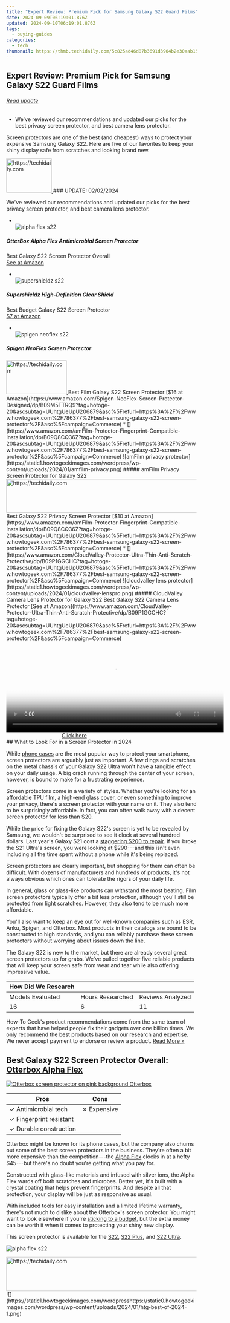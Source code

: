 ```yaml
---
title: "Expert Review: Premium Pick for Samsung Galaxy S22 Guard Films"
date: 2024-09-09T06:19:01.876Z
updated: 2024-09-10T06:19:01.876Z
tags:
  - buying-guides
categories:
  - tech
thumbnail: https://thmb.techidaily.com/5c825ad46d87b3691d3904b2e30aab153935e0b73ee1b460d4fca7fb954d5641.jpg
---
```


## Expert Review: Premium Pick for Samsung Galaxy S22 Guard Films

###### [Read update](https://instagram-clips.techidaily.com/2024-approved-master-the-switch-linking-instagram-with-facebook/) 

* We've reviewed our recommendations and updated our picks for the best privacy screen protector, and best camera lens protector.

 Screen protectors are one of the best (and cheapest) ways to protect your expensive Samsung Galaxy S22\. Here are five of our favorites to keep your shiny display safe from scratches and looking brand new.

<!-- affiliate ads begin -->
<a href="https://25home.pxf.io/c/5597632/2123467/16836" target="_top" id="2123467">
  <img src="//a.impactradius-go.com/display-ad/16836-2123467" border="0" alt="https://techidaily.com" width="120" height="90"/>
</a>
<img height="0" width="0" src="https://25home.pxf.io/i/5597632/2123467/16836" style="position:absolute;visibility:hidden;" border="0" />
<!-- affiliate ads end -->
###  UPDATE: 02/02/2024

 We've reviewed our recommendations and updated our picks for the best privacy screen protector, and best camera lens protector.

* [](https://www.anrdoezrs.net/links/3607085/type/dlg/sid/UUhtgUeUpU206879/https://www.otterbox.com/en-us/glass-galaxy-s22-screen-protector-clear/77-86820.html)  
![alpha flex s22](https://static1.howtogeekimages.com/wordpress/wp-content/uploads/2024/02/alpha-flex-s22.png)  
#####  OtterBox Alpha Flex Antimicrobial Screen Protector  
Best Galaxy S22 Screen Protector Overall  
[See at Amazon](https://www.anrdoezrs.net/links/3607085/type/dlg/sid/UUhtgUeUpU206879/https://www.otterbox.com/en-us/glass-galaxy-s22-screen-protector-clear/77-86820.html)
* [](https://www.amazon.com/Supershieldz-Designed-Samsung-Protector-Definition/dp/B09N9QW48W?tag=hotoge-20&ascsubtag=UUhtgUeUpU206879&asc%5Frefurl=https%3A%2F%2Fwww.howtogeek.com%2F786377%2Fbest-samsung-galaxy-s22-screen-protector%2F&asc%5Fcampaign=Commerce)  
![supershieldz s22](https://static1.howtogeekimages.com/wordpress/wp-content/uploads/2024/02/supershieldz-s22.png)  
#####  Supershieldz High-Definition Clear Shield  
Best Budget Galaxy S22 Screen Protector  
[$7 at Amazon](https://www.amazon.com/Supershieldz-Designed-Samsung-Protector-Definition/dp/B09N9QW48W?tag=hotoge-20&ascsubtag=UUhtgUeUpU206879&asc%5Frefurl=https%3A%2F%2Fwww.howtogeek.com%2F786377%2Fbest-samsung-galaxy-s22-screen-protector%2F&asc%5Fcampaign=Commerce)
* [](https://www.amazon.com/Spigen-NeoFlex-Screen-Protector-Designed/dp/B09M5TTRQ9?tag=hotoge-20&ascsubtag=UUhtgUeUpU206879&asc%5Frefurl=https%3A%2F%2Fwww.howtogeek.com%2F786377%2Fbest-samsung-galaxy-s22-screen-protector%2F&asc%5Fcampaign=Commerce)  
![spigen neoflex s22](https://static1.howtogeekimages.com/wordpress/wp-content/uploads/2024/02/spigen-neoflex-s22.png)  
#####  Spigen NeoFlex Screen Protector  
<!-- affiliate ads begin -->
<a href="https://aligracehair.sjv.io/c/5597632/2115942/19272" target="_top" id="2115942">
  <img src="//a.impactradius-go.com/display-ad/19272-2115942" border="0" alt="https://techidaily.com" width="160" height="90"/>
</a>
<img height="0" width="0" src="https://aligracehair.sjv.io/i/5597632/2115942/19272" style="position:absolute;visibility:hidden;" border="0" />
<!-- affiliate ads end -->
Best Film Galaxy S22 Screen Protector  
[$16 at Amazon](https://www.amazon.com/Spigen-NeoFlex-Screen-Protector-Designed/dp/B09M5TTRQ9?tag=hotoge-20&ascsubtag=UUhtgUeUpU206879&asc%5Frefurl=https%3A%2F%2Fwww.howtogeek.com%2F786377%2Fbest-samsung-galaxy-s22-screen-protector%2F&asc%5Fcampaign=Commerce)
* [](https://www.amazon.com/amFilm-Protector-Fingerprint-Compatible-Installation/dp/B09Q8CQ36Z?tag=hotoge-20&ascsubtag=UUhtgUeUpU206879&asc%5Frefurl=https%3A%2F%2Fwww.howtogeek.com%2F786377%2Fbest-samsung-galaxy-s22-screen-protector%2F&asc%5Fcampaign=Commerce)  
![amFilm privacy protector](https://static1.howtogeekimages.com/wordpress/wp-content/uploads/2024/01/amfilm-privacy.png)  
#####  amFilm Privacy Screen Protector for Galaxy S22  
<!-- affiliate ads begin -->
<a href="https://unicoeye.pxf.io/c/5597632/2134229/18498" target="_top" id="2134229">
  <img src="//a.impactradius-go.com/display-ad/18498-2134229" border="0" alt="https://techidaily.com" width="728" height="90"/>
</a>
<img height="0" width="0" src="https://unicoeye.pxf.io/i/5597632/2134229/18498" style="position:absolute;visibility:hidden;" border="0" />
<!-- affiliate ads end -->
Best Galaxy S22 Privacy Screen Protector  
[$10 at Amazon](https://www.amazon.com/amFilm-Protector-Fingerprint-Compatible-Installation/dp/B09Q8CQ36Z?tag=hotoge-20&ascsubtag=UUhtgUeUpU206879&asc%5Frefurl=https%3A%2F%2Fwww.howtogeek.com%2F786377%2Fbest-samsung-galaxy-s22-screen-protector%2F&asc%5Fcampaign=Commerce)
* [](https://www.amazon.com/CloudValley-Protector-Ultra-Thin-Anti-Scratch-Protective/dp/B09P1GGCHC?tag=hotoge-20&ascsubtag=UUhtgUeUpU206879&asc%5Frefurl=https%3A%2F%2Fwww.howtogeek.com%2F786377%2Fbest-samsung-galaxy-s22-screen-protector%2F&asc%5Fcampaign=Commerce)  
![cloudvalley lens protector](https://static1.howtogeekimages.com/wordpress/wp-content/uploads/2024/01/cloudvalley-lenspro.png)  
#####  CloudValley Camera Lens Protector for Galaxy S22  
Best Galaxy S22 Camera Lens Protector  
[See at Amazon](https://www.amazon.com/CloudValley-Protector-Ultra-Thin-Anti-Scratch-Protective/dp/B09P1GGCHC?tag=hotoge-20&ascsubtag=UUhtgUeUpU206879&asc%5Frefurl=https%3A%2F%2Fwww.howtogeek.com%2F786377%2Fbest-samsung-galaxy-s22-screen-protector%2F&asc%5Fcampaign=Commerce)

<!-- affiliate ads begin -->
<span id="1983573">
					<video width="576" height="240" style="cursor:pointer"
           poster="//a.impactradius-go.com/display-clicktoplayimage/1983573.png"
           onclick="if(!this.playClicked){this.play();this.setAttribute('controls',true);this.playClicked=true;}">
	   <source src="//a.impactradius-go.com/display-ad/22993-1983573">
	   <img src="//a.impactradius-go.com/display-clicktoplayimage/1983573.png" style="border: none; height: 100%; width: 100%; object-fit: contain">
	</video>
	<div style="width:360px;text-align:center"><a href="javascript:window.open(decodeURIComponent('https%3A%2F%2Fhomestyler.sjv.io%2Fc%2F5597632%2F1983573%2F22993'), '_blank');void(0);">Click here</a></div>
</span>
<img height="0" width="0" src="https://imp.pxf.io/i/5597632/1983573/22993" style="position:absolute;visibility:hidden;" border="0" />
<!-- affiliate ads end -->
##  What to Look For in a Screen Protector in 2024

 While [phone cases](https://desktop-recording.techidaily.com/updated-the-quest-for-video-perfection-debating-between-bandicam-and-camtasia/) are the most popular way to protect your smartphone, screen protectors are arguably just as important. A few dings and scratches on the metal chassis of your Galaxy S22 Ultra won't have a tangible effect on your daily usage. A big crack running through the center of your screen, however, is bound to make for a frustrating experience.

 Screen protectors come in a variety of styles. Whether you're looking for an affordable TPU film, a high-end glass cover, or even something to improve your privacy, there's a screen protector with your name on it. They also tend to be surprisingly affordable. In fact, you can often walk away with a decent screen protector for less than $20.

 While the price for fixing the Galaxy S22's screen is yet to be revealed by Samsung, we wouldn't be surprised to see it clock at several hundred dollars. Last year's Galaxy S21 cost a [staggering $200 to repair](https://shop-links.co/link/?exclusive=1&publisher_slug=itechdaily19598&url=https%3A%2F%2Fwww.samsung.com%2Fus%2Fsupport%2Fcracked-screen-repair%2F&ourl=https%3A%2F%2Fwww.samsung.com%2Fus%2Fsupport%2Frepair%2Fpricing%2F). If you broke the S21 Ultra's screen, you were looking at $290---and this isn't even including all the time spent without a phone while it's being replaced.

 Screen protectors are clearly important, but shopping for them can often be difficult. With dozens of manufacturers and hundreds of products, it's not always obvious which ones can tolerate the rigors of your daily life.

 In general, glass or glass-like products can withstand the most beating. Film screen protectors typically offer a bit less protection, although you'll still be protected from light scratches. However, they also tend to be much more affordable.

 You'll also want to keep an eye out for well-known companies such as ESR, Anku, Spigen, and Otterbox. Most products in their catalogs are bound to be constructed to high standards, and you can reliably purchase these screen protectors without worrying about issues down the line.

 The Galaxy S22 is new to the market, but there are already several great screen protectors up for grabs. We've pulled together five reliable products that will keep your screen safe from wear and tear while also offering impressive value.

| **How Did We Research** |                  |                  |
| ----------------------- | ---------------- | ---------------- |
| Models Evaluated        | Hours Researched | Reviews Analyzed |
| 16                      | 6                | 11               |

 How-To Geek's product recommendations come from the same team of experts that have helped people fix their gadgets over one billion times. We only recommend the best products based on our research and expertise. We never accept payment to endorse or review a product. [Read More »](https://win-howtos.techidaily.com/resolving-unresponsive-mousepad-problems-on-windows-systems-windows-7810/) 

##  Best Galaxy S22 Screen Protector Overall: [Otterbox Alpha Flex](https://www.anrdoezrs.net/links/3607085/type/dlg/sid/UUhtgUeUpU206879/https://www.otterbox.com/en-us/glass-galaxy-s22-screen-protector-clear/77-86820.html) 

[](https://www.anrdoezrs.net/links/3607085/type/dlg/sid/UUhtgUeUpU206879/https://www.otterbox.com/en-us/glass-galaxy-s22-screen-protector-clear/77-86820.html)

[![Otterbox screen protector on pink background](https://static1.howtogeekimages.com/wordpress/wp-content/uploads/2022/02/otterbox.jpg) Otterbox](https://www.anrdoezrs.net/links/3607085/type/dlg/sid/UUhtgUeUpU206879/https://www.otterbox.com/en-us/glass-galaxy-s22-screen-protector-clear/77-86820.html)

[](https://www.anrdoezrs.net/links/3607085/type/dlg/sid/UUhtgUeUpU206879/https://www.otterbox.com/en-us/glass-galaxy-s22-screen-protector-clear/77-86820.html) 

| Pros                    | Cons        |
| ----------------------- | ----------- |
| ✓ Antimicrobial tech    | ✗ Expensive |
| ✓ Fingerprint resistant |             |
| ✓ Durable construction  |             |

 Otterbox might be known for its phone cases, but the company also churns out some of the best screen protectors in the business. They're often a bit more expensive than the competition---the [Alpha Flex](https://www.anrdoezrs.net/links/3607085/type/dlg/sid/UUhtgUeUpU206879/https://www.otterbox.com/en-us/glass-galaxy-s22-screen-protector-clear/77-86820.html) clocks in at a hefty $45---but there's no doubt you're getting what you pay for.

 Constructed with glass-like materials and infused with silver ions, the Alpha Flex wards off both scratches and microbes. Better yet, it's built with a crystal coating that helps prevent fingerprints. And despite all that protection, your display will be just as responsive as usual.

 With included tools for easy installation and a limited lifetime warranty, there's not much to dislike about the Otterbox's screen protector. You might want to look elsewhere if you're [sticking to a budget](https://review-topics.techidaily.com/oppo-bypass-tools-to-bypass-lock-screen-oppo-a1x-5g-by-drfone-android-unlock-android-unlock/), but the extra money can be worth it when it comes to protecting your shiny new display.

 This screen protector is available for the [S22](https://www.anrdoezrs.net/links/3607085/type/dlg/sid/UUhtgUeUpU206879/https://www.otterbox.com/en-us/glass-galaxy-s22-screen-protector-clear/77-86820.html), [S22 Plus](https://www.anrdoezrs.net/links/3607085/type/dlg/sid/UUhtgUeUpU206879/https://www.otterbox.com/en-us/galaxy-s22-/alpha-flex-antimicrobial-screen-protector/alpha-flex-am-galaxy-s22-plus.html), and [S22 Ultra](https://www.anrdoezrs.net/links/3607085/type/dlg/sid/UUhtgUeUpU206879/https://www.otterbox.com/en-us/glass-galaxy-s22-ultra-screen-protector/alpha-flex-am-galaxy-s22-ultra.html).

![alpha flex s22](https://static1.howtogeekimages.com/wordpress/wp-content/uploads/2024/02/alpha-flex-s22.png) 

<!-- affiliate ads begin -->
<a href="https://ephamedtechinc.pxf.io/c/5597632/2136614/26400" target="_top" id="2136614">
  <img src="//a.impactradius-go.com/display-ad/26400-2136614" border="0" alt="https://techidaily.com" width="728" height="90"/>
</a>
<img height="0" width="0" src="https://ephamedtechinc.pxf.io/i/5597632/2136614/26400" style="position:absolute;visibility:hidden;" border="0" />
<!-- affiliate ads end -->
![](https://static1.howtogeekimages.com/wordpresshttps://static0.howtogeekimages.com/wordpress/wp-content/uploads/2024/01/htg-best-of-2024-1.png) 

<!-- affiliate ads begin -->
<span id="1531882">
					<video width="864" height="1536" style="cursor:pointer"
           poster="//a.impactradius-go.com/display-clicktoplayimage/1531882.png"
           onclick="if(!this.playClicked){this.play();this.setAttribute('controls',true);this.playClicked=true;}">
	   <source src="//a.impactradius-go.com/display-ad/16446-1531882">
	   <img src="//a.impactradius-go.com/display-clicktoplayimage/1531882.png" style="border: none; height: 100%; width: 100%; object-fit: contain">
	</video>
	<div style="width:540px;text-align:center"><a href="javascript:window.open(decodeURIComponent('https%3A%2F%2Flaganoo.pxf.io%2Fc%2F5597632%2F1531882%2F16446'), '_blank');void(0);">Click here</a></div>
</span>
<img height="0" width="0" src="https://imp.pxf.io/i/5597632/1531882/16446" style="position:absolute;visibility:hidden;" border="0" />
<!-- affiliate ads end -->
Best Galaxy S22 Screen Protector Overall

#####  OtterBox Alpha Flex Antimicrobial Screen Protector

Although it's the most expensive screen protector on our list, the Alpha Flex offers many features not seen in other products.

[See at Amazon](https://www.anrdoezrs.net/links/3607085/type/dlg/sid/UUhtgUeUpU206879/https://www.otterbox.com/en-us/glass-galaxy-s22-screen-protector-clear/77-86820.html) 

##  Best Budget Galaxy S22 Screen Protector: [Supershieldz High-Definition Clear Shield](https://www.amazon.com/Supershieldz-Designed-Samsung-Protector-Definition/dp/B09N9QW48W?tag=hotoge-20&ascsubtag=UUhtgUeUpU206879&asc%5Frefurl=https%3A%2F%2Fwww.howtogeek.com%2F786377%2Fbest-samsung-galaxy-s22-screen-protector%2F&asc%5Fcampaign=Commerce) 

[](https://www.amazon.com/Supershieldz-Designed-Samsung-Protector-Definition/dp/B09N9QW48W?tag=hotoge-20&ascsubtag=UUhtgUeUpU206879&asc%5Frefurl=https%3A%2F%2Fwww.howtogeek.com%2F786377%2Fbest-samsung-galaxy-s22-screen-protector%2F&asc%5Fcampaign=Commerce)

[![SuperShieldz screen protector on orange background](https://static1.howtogeekimages.com/wordpress/wp-content/uploads/2022/02/supershieldz.jpg) SuperShieldz](https://www.amazon.com/Supershieldz-Designed-Samsung-Protector-Definition/dp/B09N9QW48W?tag=hotoge-20&ascsubtag=UUhtgUeUpU206879&asc%5Frefurl=https%3A%2F%2Fwww.howtogeek.com%2F786377%2Fbest-samsung-galaxy-s22-screen-protector%2F&asc%5Fcampaign=Commerce)

[](https://www.amazon.com/Supershieldz-Designed-Samsung-Protector-Definition/dp/B09N9QW48W?tag=hotoge-20&ascsubtag=UUhtgUeUpU206879&asc%5Frefurl=https%3A%2F%2Fwww.howtogeek.com%2F786377%2Fbest-samsung-galaxy-s22-screen-protector%2F&asc%5Fcampaign=Commerce) 

| Pros                             | Cons                               |
| -------------------------------- | ---------------------------------- |
| ✓ Affordable                     | ✗ Not as durable as other products |
| ✓ Includes two screen protectors |                                    |
| ✓ Simple installation            |                                    |

 Unlike Otterbox, everything produced by Supershieldz tends to carry one of the lowest prices around. That's not to say it's low-quality---in fact, most products in its catalog tend to be consumer favorites. The [High-Definition Clear Shield](https://www.amazon.com/Supershieldz-Designed-Samsung-Protector-Definition/dp/B09N9QW48W?tag=hotoge-20&ascsubtag=UUhtgUeUpU206879&asc%5Frefurl=https%3A%2F%2Fwww.howtogeek.com%2F786377%2Fbest-samsung-galaxy-s22-screen-protector%2F&asc%5Fcampaign=Commerce) offers all you're looking for in a screen protector without any bells and whistles.

 The TPU film is easy to install, highly affordable, and each package comes with two screen protectors in case you ever need a replacement. It's an ultra-thin screen protector, but it still boasts five unique layers for added durability.

 Because of its affordable price, this is truly a "no-frills" screen protector. There's no fingerprint resistance, no antimicrobial ions, and it might not be able to withstand the same damage as its premium counterparts. But if you need to protect your screen from scratches at a rock-bottom price, nothing can be the SuperShieldz High-Definition Clear Shield.

 This screen protector is only available for the [S22 Ultra](https://www.amazon.com/Supershieldz-Designed-Samsung-Protector-Definition/dp/B09N9QW48W?tag=hotoge-20&ascsubtag=UUhtgUeUpU206879&asc%5Frefurl=https%3A%2F%2Fwww.howtogeek.com%2F786377%2Fbest-samsung-galaxy-s22-screen-protector%2F&asc%5Fcampaign=Commerce).

![supershieldz s22](https://static1.howtogeekimages.com/wordpress/wp-content/uploads/2024/02/supershieldz-s22.png) 

<!-- affiliate ads begin -->
<span id="1424531">
					<video width="864" height="NaN" style="cursor:pointer"
           poster="//a.impactradius-go.com/display-clicktoplayimage/1424531.png"
           onclick="if(!this.playClicked){this.play();this.setAttribute('controls',true);this.playClicked=true;}">
	   <source src="//a.impactradius-go.com/display-ad/16446-1424531">
	   <img src="//a.impactradius-go.com/display-clicktoplayimage/1424531.png" style="border: none; height: 100%; width: 100%; object-fit: contain">
	</video>
	<div style="width:540px;text-align:center"><a href="javascript:window.open(decodeURIComponent('https%3A%2F%2Flaganoo.pxf.io%2Fc%2F5597632%2F1424531%2F16446'), '_blank');void(0);">Click here</a></div>
</span>
<img height="0" width="0" src="https://imp.pxf.io/i/5597632/1424531/16446" style="position:absolute;visibility:hidden;" border="0" />
<!-- affiliate ads end -->
![](https://static1.howtogeekimages.com/wordpresshttps://static0.howtogeekimages.com/wordpress/wp-content/uploads/2024/01/htg-best-of-2024-1.png) 

Best Budget Galaxy S22 Screen Protector

#####  Supershieldz High-Definition Clear Shield

$7 $9 Save $2 

With more than enough durability to withstand minor scratches, the affordability of the High-Definition Clear Shield is hard to beat.

[$7 at Amazon](https://www.amazon.com/Supershieldz-Designed-Samsung-Protector-Definition/dp/B09N9QW48W?tag=hotoge-20&ascsubtag=UUhtgUeUpU206879&asc%5Frefurl=https%3A%2F%2Fwww.howtogeek.com%2F786377%2Fbest-samsung-galaxy-s22-screen-protector%2F&asc%5Fcampaign=Commerce) 

<!-- affiliate ads begin -->
<a href="https://aligracehair.sjv.io/c/5597632/2115915/19272" target="_top" id="2115915">
  <img src="//a.impactradius-go.com/display-ad/19272-2115915" border="0" alt="https://techidaily.com" width="300" height="90"/>
</a>
<img height="0" width="0" src="https://aligracehair.sjv.io/i/5597632/2115915/19272" style="position:absolute;visibility:hidden;" border="0" />
<!-- affiliate ads end -->
##  Best Film Galaxy S22 Screen Protector: [Spigen NeoFlex Screen Protector](https://www.amazon.com/Spigen-NeoFlex-Screen-Protector-Designed/dp/B09M5TTRQ9?tag=hotoge-20&ascsubtag=UUhtgUeUpU206879&asc%5Frefurl=https%3A%2F%2Fwww.howtogeek.com%2F786377%2Fbest-samsung-galaxy-s22-screen-protector%2F&asc%5Fcampaign=Commerce) 

[](https://www.amazon.com/Spigen-NeoFlex-Screen-Protector-Designed/dp/B09M5TTRQ9?tag=hotoge-20&ascsubtag=UUhtgUeUpU206879&asc%5Frefurl=https%3A%2F%2Fwww.howtogeek.com%2F786377%2Fbest-samsung-galaxy-s22-screen-protector%2F&asc%5Fcampaign=Commerce)

[![Spigen screen protector on S22 Ultras](https://static1.howtogeekimages.com/wordpress/wp-content/uploads/2022/02/spigen-neoflex.jpg) Spigen](https://www.amazon.com/Spigen-NeoFlex-Screen-Protector-Designed/dp/B09M5TTRQ9?tag=hotoge-20&ascsubtag=UUhtgUeUpU206879&asc%5Frefurl=https%3A%2F%2Fwww.howtogeek.com%2F786377%2Fbest-samsung-galaxy-s22-screen-protector%2F&asc%5Fcampaign=Commerce)

[](https://www.amazon.com/Spigen-NeoFlex-Screen-Protector-Designed/dp/B09M5TTRQ9?tag=hotoge-20&ascsubtag=UUhtgUeUpU206879&asc%5Frefurl=https%3A%2F%2Fwww.howtogeek.com%2F786377%2Fbest-samsung-galaxy-s22-screen-protector%2F&asc%5Fcampaign=Commerce) 

| Pros                             | Cons                        |
| -------------------------------- | --------------------------- |
| ✓ Reputable manufacturer         | ✗ Requires wet installation |
| ✓ Includes two screen protectors |                             |
| ✓ Affordable                     |                             |

 Spigen has been making affordable smartphone accessories for more than a decade, and its penchant for reliable, low-priced gear continues with the [NeoFlex](https://www.amazon.com/Spigen-NeoFlex-Screen-Protector-Designed/dp/B09M5TTRQ9?tag=hotoge-20&ascsubtag=UUhtgUeUpU206879&asc%5Frefurl=https%3A%2F%2Fwww.howtogeek.com%2F786377%2Fbest-samsung-galaxy-s22-screen-protector%2F&asc%5Fcampaign=Commerce). Offering glare resistance in addition to scratch prevention, the NeoFlex film protector poses impressive value for its $13 price tag.

 The biggest drawback to the screen protector is its detailed installation. Instead of just slapping it directly onto your display, you'll need to spray down both your hands, phone, and protector with the included application solution. Only then can you put the screen protector on and finalize the process by running a squeegee over the entire device. It's elaborate, but it leads to superior scratch resistance and little chance for bubbles to form under the screen over time.

 If you can look past the install process, you'll find one of the best film screen protectors around. Each pack comes with two films, meaning your phone should be protected for years to come.

 This screen protector is only available for the [S22 Ultra](https://www.amazon.com/Spigen-NeoFlex-Screen-Protector-Designed/dp/B09M5TTRQ9?tag=hotoge-20&ascsubtag=UUhtgUeUpU206879&asc%5Frefurl=https%3A%2F%2Fwww.howtogeek.com%2F786377%2Fbest-samsung-galaxy-s22-screen-protector%2F&asc%5Fcampaign=Commerce).

![spigen neoflex s22](https://static1.howtogeekimages.com/wordpress/wp-content/uploads/2024/02/spigen-neoflex-s22.png) 

![](https://static1.howtogeekimages.com/wordpresshttps://static0.howtogeekimages.com/wordpress/wp-content/uploads/2024/01/htg-best-of-2024-1.png) 

Best Film Galaxy S22 Screen Protector

#####  Spigen NeoFlex Screen Protector

Spigen has a long history of crafting reliable screen protectors, although the required wet installation might put off casual users.

[$16 at Amazon](https://www.amazon.com/Spigen-NeoFlex-Screen-Protector-Designed/dp/B09M5TTRQ9?tag=hotoge-20&ascsubtag=UUhtgUeUpU206879&asc%5Frefurl=https%3A%2F%2Fwww.howtogeek.com%2F786377%2Fbest-samsung-galaxy-s22-screen-protector%2F&asc%5Fcampaign=Commerce) 

<!-- affiliate ads begin -->
<a href="https://aligracehair.sjv.io/c/5597632/2115920/19272" target="_top" id="2115920">
  <img src="//a.impactradius-go.com/display-ad/19272-2115920" border="0" alt="https://techidaily.com" width="468" height="60"/>
</a>
<img height="0" width="0" src="https://aligracehair.sjv.io/i/5597632/2115920/19272" style="position:absolute;visibility:hidden;" border="0" />
<!-- affiliate ads end -->
##  Best Privacy Galaxy S22 Screen Protector: [amFilm Privacy Screen Protector](https://www.amazon.com/amFilm-Protector-Fingerprint-Compatible-Installation/dp/B09Q8CQ36Z?tag=hotoge-20&ascsubtag=UUhtgUeUpU206879&asc%5Frefurl=https%3A%2F%2Fwww.howtogeek.com%2F786377%2Fbest-samsung-galaxy-s22-screen-protector%2F&asc%5Fcampaign=Commerce) 

![amFilm privacy screen protector](https://static1.howtogeekimages.com/wordpress/wp-content/uploads/2024/01/amfilm-privacy-protector.png) 

<!-- affiliate ads begin -->
<a href="https://ephamedtechinc.pxf.io/c/5597632/2136615/26400" target="_top" id="2136615">
  <img src="//a.impactradius-go.com/display-ad/26400-2136615" border="0" alt="https://techidaily.com" width="728" height="90"/>
</a>
<img height="0" width="0" src="https://ephamedtechinc.pxf.io/i/5597632/2136615/26400" style="position:absolute;visibility:hidden;" border="0" />
<!-- affiliate ads end -->
amFilm

| Pros                                            | Cons                                           |
| ----------------------------------------------- | ---------------------------------------------- |
| ✓ 35-degree viewing angle                       | ✗ Not as tough as some other screen protectors |
| ✓ Anti-fingerprint oleophobic coating           |                                                |
| ✓ Compatible with ultrasonic fingerprint reader |                                                |

 Finding a good privacy screen protector can be difficult because it has to do two things well rather than just one. The fact that privacy protectors aren't as common as standard screen protectors only compounds the issue. Thankfully, the [amFilm Privacy Screen Protector](https://www.amazon.com/amFilm-Protector-Fingerprint-Compatible-Installation/dp/B09Q8CQ36Z?tag=hotoge-20&ascsubtag=UUhtgUeUpU206879&asc%5Frefurl=https%3A%2F%2Fwww.howtogeek.com%2F786377%2Fbest-samsung-galaxy-s22-screen-protector%2F&asc%5Fcampaign=Commerce) handles both aspects brilliantly.

 While some privacy protectors are content to reduce the viewing angle to 60 or 70 degrees, the amFilm protector takes it down to 35 degrees. Anyone looking at the phone at an angle shallower than that will see nothing but a black screen. Someone would have to be hanging over your shoulder to get a sneak peek at your emails, messages, or passwords.

 On top of the privacy features, it also offers good scratch protection thanks to a 7H hardness rating. That isn't as tough as some of the premium screen protectors but should be more than sturdy enough for the average user and offers a good compromise between thickness and strength. 

 The amFilm Privacy Screen Protector is fully compatible with the ultrasonic fingerprint reader built into the S22 screen. You might have to re-scan your prints after applying the film, but that's no real hardship. An [oleophobic coating](https://extra-approaches.techidaily.com/2024-approved-online-partnerships-crafting-brand-joint-ventures-on-youtube/) helps prevent fingerprint marks from building up on the protective film. 

 The amFilm kit includes two screen protectors, two camera lens protectors, and the wipes and guides you need for a successful installation, all for just under ten bucks. If you want reliable screen protection AND privacy, that's pretty hard to beat. 

![amFilm privacy protector](https://static1.howtogeekimages.com/wordpress/wp-content/uploads/2024/01/amfilm-privacy.png) 

<!-- affiliate ads begin -->
<a href="https://united.elfm.net/c/5597632/2139557/4704" target="_top" id="2139557">
  <img src="//a.impactradius-go.com/display-ad/4704-2139557" border="0" alt="https://techidaily.com" width="300" height="90"/>
</a>
<img height="0" width="0" src="https://united.elfm.net/i/5597632/2139557/4704" style="position:absolute;visibility:hidden;" border="0" />
<!-- affiliate ads end -->
![](https://static1.howtogeekimages.com/wordpresshttps://static0.howtogeekimages.com/wordpress/wp-content/uploads/2024/01/htg-best-of-2024-1.png) 

Best Galaxy S22 Privacy Screen Protector

#####  amFilm Privacy Screen Protector for Galaxy S22

The amFilm Privacy Screen Protector offers good protection for the glass of your Galaxy S22, while also preventing others from seeing the data on your screen. 

[$10 at Amazon](https://www.amazon.com/amFilm-Protector-Fingerprint-Compatible-Installation/dp/B09Q8CQ36Z?tag=hotoge-20&ascsubtag=UUhtgUeUpU206879&asc%5Frefurl=https%3A%2F%2Fwww.howtogeek.com%2F786377%2Fbest-samsung-galaxy-s22-screen-protector%2F&asc%5Fcampaign=Commerce) 

<!-- affiliate ads begin -->
<a href="https://unicoeye.pxf.io/c/5597632/2134491/18498" target="_top" id="2134491">
  <img src="//a.impactradius-go.com/display-ad/18498-2134491" border="0" alt="https://techidaily.com" width="728" height="90"/>
</a>
<img height="0" width="0" src="https://unicoeye.pxf.io/i/5597632/2134491/18498" style="position:absolute;visibility:hidden;" border="0" />
<!-- affiliate ads end -->
##  Best Galaxy S22 Camera Lens Protector: [CloudValley Camera Lens Protector](https://www.amazon.com/CloudValley-Protector-Ultra-Thin-Anti-Scratch-Protective/dp/B09P1GGCHC?tag=hotoge-20&ascsubtag=UUhtgUeUpU206879&asc%5Frefurl=https%3A%2F%2Fwww.howtogeek.com%2F786377%2Fbest-samsung-galaxy-s22-screen-protector%2F&asc%5Fcampaign=Commerce) 

![cloudvalley camera lens protector](https://static1.howtogeekimages.com/wordpress/wp-content/uploads/2024/01/cloudvalley-lens-protector.png) 

CloudValley

| Pros                                       | Cons                            |
| ------------------------------------------ | ------------------------------- |
| ✓ Ultra-thin 9H tempered glass             | ✗ Not compatible with S22 Ultra |
| ✓ Fingerprint-resistant oleophobic coating |                                 |
| ✓ Flat design fits under most phone cases  |                                 |

 When considering protection for your new phone, the big slab of glass on the front usually gets all the attention. Even though the camera is one of the most used and most expensive parts to repair or replace, lens protectors can often be an afterthought. If you want to change that, the [CloudValley Camera Lens Protector](https://www.amazon.com/CloudValley-Protector-Ultra-Thin-Anti-Scratch-Protective/dp/B09P1GGCHC?tag=hotoge-20&ascsubtag=UUhtgUeUpU206879&asc%5Frefurl=https%3A%2F%2Fwww.howtogeek.com%2F786377%2Fbest-samsung-galaxy-s22-screen-protector%2F&asc%5Fcampaign=Commerce) is the armor your S22 camera needs and deserves. 

 Made from incredibly thin tempered glass with an impressive 9H hardness rating, CloudValley's lens protector will keep all three of the S22's potentially delicate lenses safe from scratches and cracks. And it will do so without distorting images or adding glare to your photos, thanks to crystal-clear glass and a black anti-exposure surround. 

 An oleophobic coating helps prevent dirt and fingerprints from adhering to the glass, and the single-piece design makes it less fiddly to clean than three separate lenses if it does get grubby. 

 The flat, open-edge design is suitable for use with almost any phone case you choose. You get three easy-to-install protectors in the kit, which can be used with the S22 and S22 Plus, as well as all the usual wipes and dust absorbers. 

![cloudvalley lens protector](https://static1.howtogeekimages.com/wordpress/wp-content/uploads/2024/01/cloudvalley-lenspro.png) 

<!-- affiliate ads begin -->
<a href="https://unicoeye.pxf.io/c/5597632/2134238/18498" target="_top" id="2134238">
  <img src="//a.impactradius-go.com/display-ad/18498-2134238" border="0" alt="https://techidaily.com" width="728" height="90"/>
</a>
<img height="0" width="0" src="https://unicoeye.pxf.io/i/5597632/2134238/18498" style="position:absolute;visibility:hidden;" border="0" />
<!-- affiliate ads end -->
![](https://static1.howtogeekimages.com/wordpresshttps://static0.howtogeekimages.com/wordpress/wp-content/uploads/2024/01/htg-best-of-2024-1.png) 

Best Galaxy S22 Camera Lens Protector

#####  CloudValley Camera Lens Protector for Galaxy S22

A thin but tough tempered glass protector for the potentially delicate lenses on your Samsung Galaxy S22\. Easy to install and thin enough to be compatible with most phone cases. 

[See at Amazon](https://www.amazon.com/CloudValley-Protector-Ultra-Thin-Anti-Scratch-Protective/dp/B09P1GGCHC?tag=hotoge-20&ascsubtag=UUhtgUeUpU206879&asc%5Frefurl=https%3A%2F%2Fwww.howtogeek.com%2F786377%2Fbest-samsung-galaxy-s22-screen-protector%2F&asc%5Fcampaign=Commerce)

<ins class="adsbygoogle"
     style="display:block"
     data-ad-format="autorelaxed"
     data-ad-client="ca-pub-7571918770474297"
     data-ad-slot="1223367746"></ins>



<ins class="adsbygoogle"
     style="display:block"
     data-ad-client="ca-pub-7571918770474297"
     data-ad-slot="8358498916"
     data-ad-format="auto"
     data-full-width-responsive="true"></ins>

<span class="atpl-alsoreadstyle">Also read:</span>
<div><ul>
<li><a href="https://facebook-clips.techidaily.com/new-2024-approved-elevate-your-social-media-reach-fb-ad-mastery-techniques/"><u>[New] 2024 Approved  Elevate Your Social Media Reach  FB Ad Mastery Techniques</u></a></li>
<li><a href="https://screen-recording.techidaily.com/new-2024-approved-is-higher-frame-rate-better-weighing-30-vs-60fps-in-video/"><u>[New] 2024 Approved  Is Higher Frame Rate Better? Weighing 30 Vs. 60Fps in Video</u></a></li>
<li><a href="https://remote-screen-capture.techidaily.com/new-2024-approved-transforming-gaming-logs-alternatives-to-fbx-recording/"><u>[New] 2024 Approved  Transforming Gaming Logs  Alternatives to FBX Recording</u></a></li>
<li><a href="https://screen-capture.techidaily.com/new-2024-approved-ultimate-compilation-top-11-streaming-gear-insights/"><u>[New] 2024 Approved  Ultimate Compilation  Top 11 Streaming Gear Insights</u></a></li>
<li><a href="https://facebook-video-share.techidaily.com/updated-2024-approved-explore-free-youtube-pic-themes/"><u>[Updated] 2024 Approved  Explore Free YouTube Pic Themes</u></a></li>
<li><a href="https://desktop-recording.techidaily.com/updated-2024-approved-silent-recorders-revealed-6-undiscovered-android-and-ios-apps/"><u>[Updated] 2024 Approved  Silent Recorders Revealed  6 Undiscovered Android & iOS Apps</u></a></li>
<li><a href="https://win11.techidaily.com/adjusting-overheating-prevention-on-windows-pcs/"><u>Adjusting Overheating Prevention on Windows PCs</u></a></li>
<li><a href="https://buynow-tips.techidaily.com/affordable-tp-link-archer-c50-router-evaluation-cost-effective-features-and-value/"><u>Affordable TP-Link Archer C50 Router Evaluation: Cost-Effective Features and Value</u></a></li>
<li><a href="https://buynow-tips.techidaily.com/amazing-value-on-the-market-an-insightful-look-at-fossil-sports-watches/"><u>Amazing Value on the Market: An Insightful Look at Fossil Sports Watches</u></a></li>
<li><a href="https://buynow-tips.techidaily.com/apple-watch-series-4-review/"><u>Apple Watch Series 4 Review</u></a></li>
<li><a href="https://buynow-tips.techidaily.com/assassins-vikings-and-empire-domination-the-ultimate-review-of-assassins-creed-valhalla/"><u>Assassins, Vikings, and Empire Domination: The Ultimate Review of Assassin's Creed: Valhalla</u></a></li>
<li><a href="https://tech-hub.techidaily.com/boost-productivity-streamline-documentation-using-hix-ai-and-gpt-4-technology/"><u>Boost Productivity: Streamline Documentation Using HIX AI & GPT-4 Technology</u></a></li>
<li><a href="https://buynow-tips.techidaily.com/bouncie-driving-connect-reviewed-your-easy-and-economical-gps-tracker-for-peace-of-mind/"><u>Bouncie Driving Connect Reviewed: Your Easy and Economical GPS Tracker for Peace of Mind</u></a></li>
<li><a href="https://screen-capture.techidaily.com/capturing-sounds-audacity-tutorial-for-mac-users-for-2024/"><u>Capturing Sounds  Audacity Tutorial for Mac Users for 2024</u></a></li>
<li><a href="https://buynow-tips.techidaily.com/combining-form-and-function-exclusive-insights-on-moto-g-powers-stellar-battery-capabilities/"><u>Combining Form and Function: Exclusive Insights on Moto G Power's Stellar Battery Capabilities</u></a></li>
<li><a href="https://buynow-tips.techidaily.com/1723086572957-creative-sound-blaster-zxr-review-a-comprehensive-look-at-the-top-2013-gaming-audio-card/"><u>Creative Sound Blaster ZXR Review - A Comprehensive Look at the Top 2013 Gaming Audio Card</u></a></li>
<li><a href="https://buynow-tips.techidaily.com/discover-how-roku-express-offers-great-value-for-money-with-a-massive-library-of-entertainment/"><u>Discover How Roku Express Offers Great Value for Money with a Massive Library of Entertainment</u></a></li>
<li><a href="https://technical-tips.techidaily.com/1722898009000-dvdcdbd-players-wont-open-heres-how-you-can-fix-it/"><u>DVD/CD/BD Players Won't Open? Here's How You Can Fix It!</u></a></li>
<li><a href="https://technical-tips.techidaily.com/enhancing-emails-and-calls-how-to-connect-google-duo-with-gmail-efficiently/"><u>Enhancing Emails and Calls: How to Connect Google Duo with Gmail Efficiently</u></a></li>
<li><a href="https://buynow-tips.techidaily.com/expert-analysis-of-the-samsung-galaxy-tab-s7-the-perfect-choice-for-android-enthusiasts/"><u>Expert Analysis of the Samsung Galaxy Tab S7 - The Perfect Choice for Android Enthusiasts</u></a></li>
<li><a href="https://buynow-tips.techidaily.com/expert-analysis-on-the-top-off-road-racing-rc-vehicles-the-best-rock-crawlers-compared/"><u>Expert Analysis on the Top Off-Road Racing RC Vehicles: The Best Rock Crawlers Compared</u></a></li>
<li><a href="https://buynow-tips.techidaily.com/expert-reviews-top-tier-mice-to-boost-productivity-on-your-mac/"><u>Expert Reviews: Top-Tier Mice to Boost Productivity on Your Mac</u></a></li>
<li><a href="https://buynow-tips.techidaily.com/exploring-the-fun-filled-world-of-educational-toys-the-wonder-workshop-dash/"><u>Exploring the Fun-Filled World of Educational Toys: The Wonder Workshop Dash!</u></a></li>
<li><a href="https://buynow-tips.techidaily.com/exploring-the-microsoft-surface-go-a-budget-friendly-tablet-grappling-with-its-role/"><u>Exploring the Microsoft Surface Go: A Budget-Friendly Tablet Grappling with Its Role</u></a></li>
<li><a href="https://buynow-tips.techidaily.com/high-performance-heat-management-or-costly-overkill-a-review-of-thermaltake-massive-tm-for-laptops/"><u>High-Performance Heat Management or Costly Overkill? A Review of Thermaltake Massive TM for Laptops</u></a></li>
<li><a href="https://buynow-tips.techidaily.com/high-quality-harmony-premier-devices-s-music-lovers/"><u>High-Quality Harmony: Premier Devices 'S Music Lovers</u></a></li>
<li><a href="https://meme-emoji.techidaily.com/how-to-add-bitmoji-to-keyboard/"><u>How to Add Bitmoji to Keyboard?</u></a></li>
<li><a href="https://change-location.techidaily.com/how-to-exit-android-factory-mode-on-asus-rog-phone-7-ultimate-drfone-by-drfone-fix-android-problems-fix-android-problems/"><u>How to Exit Android Factory Mode On Asus ROG Phone 7 Ultimate? | Dr.fone</u></a></li>
<li><a href="https://unlock-android.techidaily.com/in-2024-6-proven-ways-to-unlock-vivo-v30-pro-phone-when-you-forget-the-password-by-drfone-android/"><u>In 2024, 6 Proven Ways to Unlock Vivo V30 Pro Phone When You Forget the Password</u></a></li>
<li><a href="https://screen-mirror.techidaily.com/in-2024-guide-to-mirror-your-vivo-t2-5g-to-other-android-devices-drfone-by-drfone-android/"><u>In 2024, Guide to Mirror Your Vivo T2 5G to Other Android devices | Dr.fone</u></a></li>
<li><a href="https://extra-skills.techidaily.com/in-2024-revel-in-these-14-enthralling-text-based-movements/"><u>In 2024, Revel in These 14 Enthralling Text-Based Movements</u></a></li>
<li><a href="https://android-location-track.techidaily.com/in-2024-solutions-to-spy-on-vivo-x100-pro-with-and-without-jailbreak-drfone-by-drfone-virtual-android/"><u>In 2024, Solutions to Spy on Vivo X100 Pro with and without jailbreak | Dr.fone</u></a></li>
<li><a href="https://buynow-tips.techidaily.com/in-depth-look-at-the-amazonbasics-7-port-usb-hub-boost-your-devices-functionality/"><u>In-Depth Look at the AmazonBasics 7-Port USB Hub - Boost Your Device's Functionality</u></a></li>
<li><a href="https://driver-download.techidaily.com/mastering-the-installation-of-arduino-nano-software-driver-on-a-windows-machine/"><u>Mastering the Installation of Arduino Nano Software Driver on a Windows Machine</u></a></li>
<li><a href="https://video-ai-editor.techidaily.com/new-in-2024-discount-alert-4-ways-to-get-cheap-filmora-subscriptions/"><u>New In 2024, Discount Alert! 4 Ways to Get Cheap Filmora Subscriptions</u></a></li>
<li><a href="https://buynow-tips.techidaily.com/oneplus-9-pro-examination-stylish-design-rapid-processing-power-and-revolutionary-image-capture-breakdown/"><u>OnePlus 9 Pro Examination: Stylish Design, Rapid Processing Power & Revolutionary Image Capture Breakdown</u></a></li>
<li><a href="https://buynow-tips.techidaily.com/pros-and-cons-of-the-lg-k51-gorgeous-visuals-hindered-by-inferior-chip-performance/"><u>Pros and Cons of the LG K51: Gorgeous Visuals Hindered by Inferior Chip Performance</u></a></li>
<li><a href="https://buynow-tips.techidaily.com/softwares-evolution-the-art-of-small-tweaks-vs-bold-changes/"><u>Software's Evolution: The Art of Small Tweaks vs Bold Changes</u></a></li>
<li><a href="https://buynow-tips.techidaily.com/sony-xbr65x850f-4k-television-stunning-visuals-at-an-unbelievable-price-point-review/"><u>Sony XBR65X850F 4K Television: Stunning Visuals at an Unbelievable Price Point Review!</u></a></li>
<li><a href="https://fox-friendly.techidaily.com/step-by-step-on-finding-and-crafting-spiritual-ringtones-for-2024/"><u>Step-by-Step on Finding and Crafting Spiritual Ringtones for 2024</u></a></li>
<li><a href="https://buynow-info.techidaily.com/the-case-for-purchasing-the-apple-vision-pro-model/"><u>The Case for Purchasing the Apple Vision Pro Model</u></a></li>
<li><a href="https://buynow-tips.techidaily.com/the-mobvoi-ticwatch-e2-on-a-budget-is-it-really-cheap-enough-to-ignore-its-flaws/"><u>The Mobvoi TicWatch E2 on a Budget - Is It Really Cheap Enough to Ignore Its Flaws?</u></a></li>
<li><a href="https://buynow-tips.techidaily.com/the-paradox-of-the-microsoft-surface-go-unpacking-its-attractive-price-tag-and-perplexing-role-conflict/"><u>The Paradox of the Microsoft Surface Go: Unpacking Its Attractive Price Tag and Perplexing Role Conflict.</u></a></li>
<li><a href="https://buynow-tips.techidaily.com/the-premium-showdown-how-the-ipad-air-4-stacks-up-to-the-samsung-galaxy-tab-s7plus/"><u>The Premium Showdown: How the iPad Air 4 Stacks Up to the Samsung Galaxy Tab S7+</u></a></li>
<li><a href="https://buynow-tips.techidaily.com/the-ultimate-guide-to-understanding-the-success-of-nintendo-switch/"><u>The Ultimate Guide to Understanding the Success of Nintendo Switch</u></a></li>
<li><a href="https://buynow-tips.techidaily.com/the-ultimate-review-of-extollo-lansocket-1500-next-level-data-rates-reduced-latency-and-efficient-energy-transfer/"><u>The Ultimate Review of Extollo LANSocket 1500: Next-Level Data Rates, Reduced Latency, and Efficient Energy Transfer</u></a></li>
<li><a href="https://buynow-tips.techidaily.com/the-ultimate-review-of-moto-g-stylus-exceptional-specs-with-long-lasting-power-and-convenient-scribing-feature/"><u>The Ultimate Review of Moto G Stylus - Exceptional Specs with Long-Lasting Power & Convenient Scribing Feature</u></a></li>
<li><a href="https://buynow-tips.techidaily.com/the-ultimate-review-of-the-moto-g-with-stylus-exceptional-functionality-and-adequate-power-reserves/"><u>The Ultimate Review of the Moto G with Stylus: Exceptional Functionality and Adequate Power Reserves</u></a></li>
<li><a href="https://extra-tips.techidaily.com/tips-for-reducing-unsteady-shots/"><u>Tips for Reducing Unsteady Shots</u></a></li>
<li><a href="https://buynow-tips.techidaily.com/top-rated-video-streaming-services/"><u>Top-Rated Video Streaming Services</u></a></li>
<li><a href="https://tech-revival.techidaily.com/1722029363625-transform-your-mobile-experience-with-the-latest-chatgpt-ios-application-launch/"><u>Transform Your Mobile Experience with the Latest ChatGPT iOS Application Launch!</u></a></li>
<li><a href="https://buynow-tips.techidaily.com/ultimate-guide-why-the-microsoft-surface-laptop-4-reigns-supreme/"><u>Ultimate Guide: Why the Microsoft Surface Laptop 4 Reigns Supreme</u></a></li>
<li><a href="https://hardware-help.techidaily.com/unveiling-new-innovations-with-toms-computer-diary/"><u>Unveiling New Innovations with Tom's Computer Diary</u></a></li>
<li><a href="https://buynow-tips.techidaily.com/unveiling-the-perfect-companion-elites-enhanced-strap-battery-backup-and-durable-case-for-oculus-quest-2-users/"><u>Unveiling the Perfect Companion: Elite's Enhanced Strap, Battery Backup & Durable Case for Oculus Quest 2 Users</u></a></li>
<li><a href="https://ai-video-tools.techidaily.com/updated-in-2024-visual-flow-color-matching-and-grading-in-powerdirector-for-beginners/"><u>Updated In 2024, Visual Flow Color Matching and Grading in PowerDirector for Beginners</u></a></li>
<li><a href="https://buynow-tips.techidaily.com/upgrading-your-pcs-graphic-capabilities-a-step-by-step-guide/"><u>Upgrading Your PC's Graphic Capabilities: A Step-by-Step Guide</u></a></li>
</ul></div>
